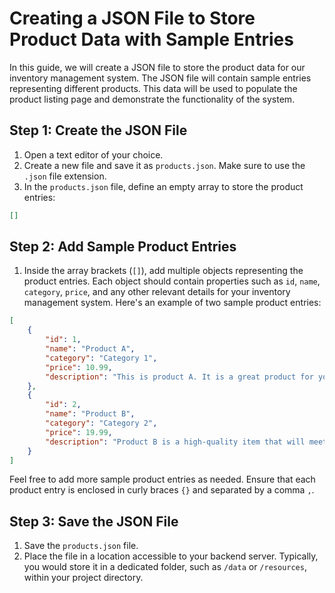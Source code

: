 # Creating a JSON File to Store Product Data with Sample Entries

In this guide, we will create a JSON file to store the product data for our inventory management system. The JSON file will contain sample entries representing different products. This data will be used to populate the product listing page and demonstrate the functionality of the system.

## Step 1: Create the JSON File

1. Open a text editor of your choice.
2. Create a new file and save it as `products.json`. Make sure to use the `.json` file extension.
3. In the `products.json` file, define an empty array to store the product entries:
```json
[]
```

## Step 2: Add Sample Product Entries

1. Inside the array brackets (`[]`), add multiple objects representing the product entries. Each object should contain properties such as `id`, `name`, `category`, `price`, and any other relevant details for your inventory management system. Here's an example of two sample product entries:
```json
[
    {
        "id": 1,
        "name": "Product A",
        "category": "Category 1",
        "price": 10.99,
        "description": "This is product A. It is a great product for your needs."
    },
    {
        "id": 2,
        "name": "Product B",
        "category": "Category 2",
        "price": 19.99,
        "description": "Product B is a high-quality item that will meet your expectations."
    }
]
```
Feel free to add more sample product entries as needed. Ensure that each product entry is enclosed in curly braces `{}` and separated by a comma `,`.

## Step 3: Save the JSON File

1. Save the `products.json` file.
2. Place the file in a location accessible to your backend server. Typically, you would store it in a dedicated folder, such as `/data` or `/resources`, within your project directory.

